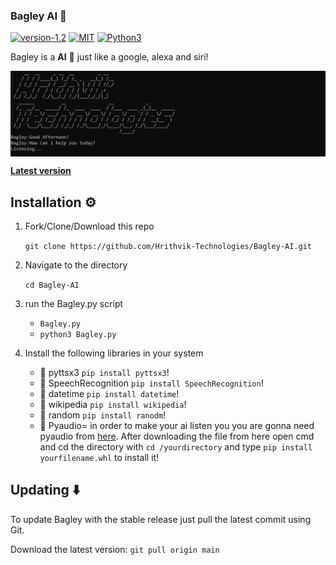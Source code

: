 ### Bagley AI 🤖

[![version-1.2](https://img.shields.io/badge/version-1.2-green)](https://github.com/Hrithvik-Technologies/Bagley-AI/releases/tag/v1.2)
[![MIT](https://img.shields.io/badge/license-MIT-blue)](https://img.shields.io/badge/license-MIT-blue)
[![Python3](https://img.shields.io/badge/language-Python3-red)](https://img.shields.io/badge/language-Python3-red)

Bagley is a **AI** 🤖 just like a google, alexa and siri!

<p align="center">
<img align="center" src=".img/Bagley.png" width="900">
</p>

[**Latest version**](https://github.com/Hrithvik-Technologies/Bagley-AI/releases/tag/v1.2)

## Installation ⚙️

1. Fork/Clone/Download this repo

    `git clone https://github.com/Hrithvik-Technologies/Bagley-AI.git`

2. Navigate to the directory

    `cd Bagley-AI`

3. run the Bagley.py script

    * `Bagley.py`
    * `python3 Bagley.py`

4. Install the following libraries in your system
    - 📌 pyttsx3 `pip install pyttsx3`!
    - 📌 SpeechRecognition `pip install SpeechRecognition`!
    - 📌 datetime `pip install datetime`!
    - 📌 wikipedia `pip install wikipedia`!
    - 📌 random `pip install ranodm`!
    - 📌 Pyaudio= in order to make your ai listen you you are gonna need pyaudio from [here](https://www.lfd.uci.edu/~gohlke/pythonlibs/). After downloading the file from here open cmd and cd the directory with `cd /yourdirectory` and type `pip install yourfilename.whl` to install it!

## Updating ⬇️

To update Bagley with the stable release just pull the latest commit using Git.

Download the latest version: `git pull origin main`
